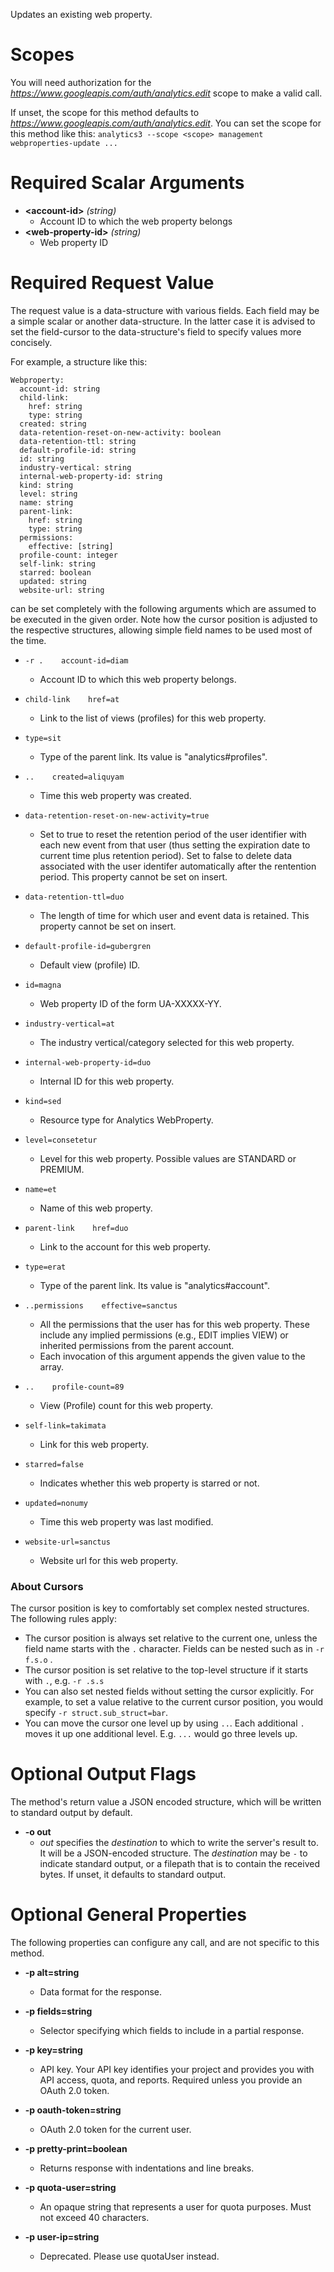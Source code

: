 Updates an existing web property.
# Scopes

You will need authorization for the *https://www.googleapis.com/auth/analytics.edit* scope to make a valid call.

If unset, the scope for this method defaults to *https://www.googleapis.com/auth/analytics.edit*.
You can set the scope for this method like this: `analytics3 --scope <scope> management webproperties-update ...`
# Required Scalar Arguments
* **&lt;account-id&gt;** *(string)*
    - Account ID to which the web property belongs
* **&lt;web-property-id&gt;** *(string)*
    - Web property ID
# Required Request Value

The request value is a data-structure with various fields. Each field may be a simple scalar or another data-structure.
In the latter case it is advised to set the field-cursor to the data-structure's field to specify values more concisely.

For example, a structure like this:
```
Webproperty:
  account-id: string
  child-link:
    href: string
    type: string
  created: string
  data-retention-reset-on-new-activity: boolean
  data-retention-ttl: string
  default-profile-id: string
  id: string
  industry-vertical: string
  internal-web-property-id: string
  kind: string
  level: string
  name: string
  parent-link:
    href: string
    type: string
  permissions:
    effective: [string]
  profile-count: integer
  self-link: string
  starred: boolean
  updated: string
  website-url: string

```

can be set completely with the following arguments which are assumed to be executed in the given order. Note how the cursor position is adjusted to the respective structures, allowing simple field names to be used most of the time.

* `-r .    account-id=diam`
    - Account ID to which this web property belongs.
* `child-link    href=at`
    - Link to the list of views (profiles) for this web property.
* `type=sit`
    - Type of the parent link. Its value is &#34;analytics#profiles&#34;.

* `..    created=aliquyam`
    - Time this web property was created.
* `data-retention-reset-on-new-activity=true`
    - Set to true to reset the retention period of the user identifier with each new event from that user (thus setting the expiration date to current time plus retention period).
        Set to false to delete data associated with the user identifer automatically after the rentention period.
        This property cannot be set on insert.
* `data-retention-ttl=duo`
    - The length of time for which user and event data is retained.
        This property cannot be set on insert.
* `default-profile-id=gubergren`
    - Default view (profile) ID.
* `id=magna`
    - Web property ID of the form UA-XXXXX-YY.
* `industry-vertical=at`
    - The industry vertical/category selected for this web property.
* `internal-web-property-id=duo`
    - Internal ID for this web property.
* `kind=sed`
    - Resource type for Analytics WebProperty.
* `level=consetetur`
    - Level for this web property. Possible values are STANDARD or PREMIUM.
* `name=et`
    - Name of this web property.
* `parent-link    href=duo`
    - Link to the account for this web property.
* `type=erat`
    - Type of the parent link. Its value is &#34;analytics#account&#34;.

* `..permissions    effective=sanctus`
    - All the permissions that the user has for this web property. These include any implied permissions (e.g., EDIT implies VIEW) or inherited permissions from the parent account.
    - Each invocation of this argument appends the given value to the array.

* `..    profile-count=89`
    - View (Profile) count for this web property.
* `self-link=takimata`
    - Link for this web property.
* `starred=false`
    - Indicates whether this web property is starred or not.
* `updated=nonumy`
    - Time this web property was last modified.
* `website-url=sanctus`
    - Website url for this web property.


### About Cursors

The cursor position is key to comfortably set complex nested structures. The following rules apply:

* The cursor position is always set relative to the current one, unless the field name starts with the `.` character. Fields can be nested such as in `-r f.s.o` .
* The cursor position is set relative to the top-level structure if it starts with `.`, e.g. `-r .s.s`
* You can also set nested fields without setting the cursor explicitly. For example, to set a value relative to the current cursor position, you would specify `-r struct.sub_struct=bar`.
* You can move the cursor one level up by using `..`. Each additional `.` moves it up one additional level. E.g. `...` would go three levels up.


# Optional Output Flags

The method's return value a JSON encoded structure, which will be written to standard output by default.

* **-o out**
    - *out* specifies the *destination* to which to write the server's result to.
      It will be a JSON-encoded structure.
      The *destination* may be `-` to indicate standard output, or a filepath that is to contain the received bytes.
      If unset, it defaults to standard output.
# Optional General Properties

The following properties can configure any call, and are not specific to this method.

* **-p alt=string**
    - Data format for the response.

* **-p fields=string**
    - Selector specifying which fields to include in a partial response.

* **-p key=string**
    - API key. Your API key identifies your project and provides you with API access, quota, and reports. Required unless you provide an OAuth 2.0 token.

* **-p oauth-token=string**
    - OAuth 2.0 token for the current user.

* **-p pretty-print=boolean**
    - Returns response with indentations and line breaks.

* **-p quota-user=string**
    - An opaque string that represents a user for quota purposes. Must not exceed 40 characters.

* **-p user-ip=string**
    - Deprecated. Please use quotaUser instead.
